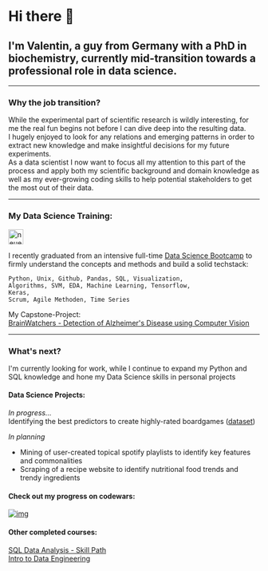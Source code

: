 # Hi there 👋

## I'm Valentin, a guy from Germany with a PhD in biochemistry, currently mid-transition towards a professional role in data science.
---  

### Why the job transition?
While the experimental part of scientific research is wildly interesting, for me the real fun begins not before I can dive deep into the resulting data.  
I hugely enjoyed to look for any relations and emerging patterns in order to extract new knowledge and make insightful decisions for my future experiments.  
As a data scientist I now want to focus all my attention to this part of the process and apply both my scientific background and domain knowledge as well as my ever-growing coding skills to help potential stakeholders to get the most out of their data.


---

### My Data Science Training:

<a href="https://www.neuefische.de/">
<img src="https://user-images.githubusercontent.com/107258267/194505587-01972277-b73e-46b7-ba09-a45092c1d7a6.png" alt="neuefische" width="30"/>
</a>

I recently graduated from an intensive full-time [Data Science Bootcamp](https://www.neuefische.de/bootcamp/data-science#curriculum) to firmly understand the concepts and methods and build a solid techstack:

<code>Python, Unix, Github, Pandas, SQL, Visualization,</code>  
<code>Algorithms, SVM, EDA, Machine Learning, Tensorflow, Keras,</code>  
<code>Scrum, Agile Methoden, Time Series</code>

My Capstone-Project:  
[BrainWatchers - Detection of Alzheimer's Disease using Computer Vision](https://github.com/tamap94/ds-capstone-alzheimers-)

---

### What's next?

I'm currently looking for work, while I continue to expand my Python and SQL knowledge and hone my Data Science skills in personal projects


#### Data Science Projects:  

*In progress...*  
Identifying the best predictors to create highly-rated boardgames ([dataset](https://www.kaggle.com/datasets/andrewmvd/board-games))  
<!--
(https://github.com/ValleSoYeah/ds-boardgamegeek)
--->
*In planning*  
- Mining of user-created topical spotify playlists to identify key features and commonalities
- Scraping of a recipe website to identify nutritional food trends and trendy ingredients


#### Check out my progress on codewars:  
[![img](https://www.codewars.com/users/UndValleSoYeah/badges/small)](https://www.codewars.com/users/UndValleSoYeah)


#### Other completed courses:
[SQL Data Analysis - Skill Path](https://www.codecademy.com/learn/paths/analyze-data-with-sql)  
[Intro to Data Engineering](https://app.datacamp.com/learn/courses/understanding-data-engineering) 

<!--
**ValleSoYeah/ValleSoYeah** is a ✨ _special_ ✨ repository because its `README.md` (this file) appears on your GitHub profile.

